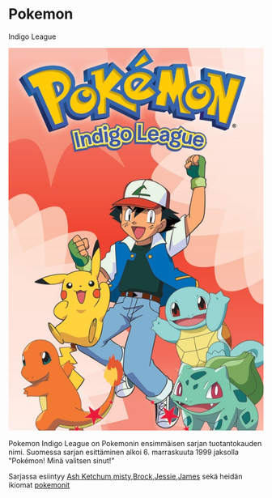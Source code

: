 # Pokemon
Indigo League

<img src="https://github.com/AleksiIhamaki/Simppeli-www-sivusto/blob/main/Pokemon%20indigo%20league.jpg">

Pokemon Indigo League on Pokemonin ensimmäisen sarjan tuotantokauden nimi. Suomessa sarjan esittäminen alkoi 6. marraskuuta 1999 jaksolla "Pokémon! Minä valitsen sinut!"

Sarjassa esiintyy <a href="https://www.w3schools.com/" target="_blank">Ash Ketchum</a>,<a href="https://www.w3schools.com/" target="_blank">misty</a>,<a href="https://www.w3schools.com/" target="_blank">Brock</a>,<a href="https://www.w3schools.com/" target="_blank">Jessie</a>,<a href="https://www.w3schools.com/" target="_blank">James</a> sekä heidän ikiomat <a href="https://www.w3schools.com/" target="_blank">pokemonit</a>
